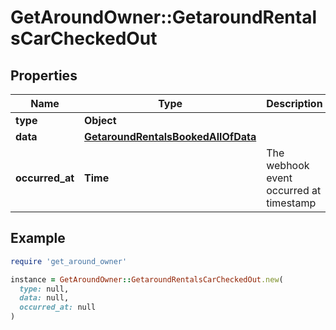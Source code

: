 # GetAroundOwner::GetaroundRentalsCarCheckedOut

## Properties

| Name | Type | Description | Notes |
| ---- | ---- | ----------- | ----- |
| **type** | **Object** |  |  |
| **data** | [**GetaroundRentalsBookedAllOfData**](GetaroundRentalsBookedAllOfData.md) |  |  |
| **occurred_at** | **Time** | The webhook event occurred at timestamp |  |

## Example

```ruby
require 'get_around_owner'

instance = GetAroundOwner::GetaroundRentalsCarCheckedOut.new(
  type: null,
  data: null,
  occurred_at: null
)
```


